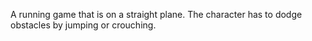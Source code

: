 A running game that is on a straight plane. The character has to dodge obstacles by jumping or crouching. 